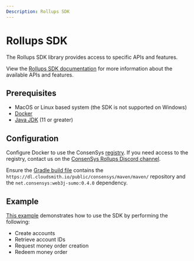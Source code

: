```yaml
---
Description: Rollups SDK
---
```


# Rollups SDK

The Rollups SDK library provides access to specific APIs and features.

View the [Rollups SDK documentation](https://consensys.github.io/sumo/) for more information about the available APIs and features.

## Prerequisites

* MacOS or Linux based system (the SDK is not supported on Windows)
* [Docker](https://docs.docker.com/get-docker/)
* [Java JDK](https://www.oracle.com/java/technologies/downloads/) (11 or greater)

## Configuration

Configure Docker to use the ConsenSys [registry](https://help.cloudsmith.io/docs/docker-registry#setup).
If you need access to the registry, contact us on the [ConsenSys Rollups Discord channel](https://discord.gg/9mCVSY6).

Ensure the [Gradle build file](https://github.com/ConsenSys/sumo/blob/main/manager/web3j-sdk-examples/build.gradle)
contains the `https://dl.cloudsmith.io/public/consensys/maven/maven/` repository
and the `net.consensys:web3j-sumo:0.4.0` dependency.

## Example

[This example](https://github.com/ConsenSys/sumo/blob/main/manager/web3j-sdk-examples/src/main/java/net/consensys/sumo/web3j/sdk/example/Web3jSdkExample.java)
demonstrates how to use the SDK by performing the following:

* Create accounts
* Retrieve account IDs
* Request money order creation
* Redeem money order
